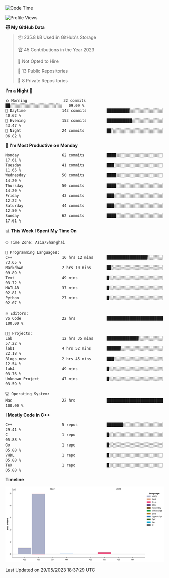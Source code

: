 <!--START_SECTION:waka-->
![Code Time](http://img.shields.io/badge/Code%20Time-81%20hrs%2018%20mins-blue)

![Profile Views](http://img.shields.io/badge/Profile%20Views-8-blue)

**🐱 My GitHub Data** 

> 📦 235.8 kB Used in GitHub's Storage 
 > 
> 🏆 45 Contributions in the Year 2023
 > 
> 🚫 Not Opted to Hire
 > 
> 📜 13 Public Repositories 
 > 
> 🔑 8 Private Repositories 
 > 
**I'm a Night 🦉** 

```text
🌞 Morning                32 commits          ██░░░░░░░░░░░░░░░░░░░░░░░   09.09 % 
🌆 Daytime                143 commits         ██████████░░░░░░░░░░░░░░░   40.62 % 
🌃 Evening                153 commits         ███████████░░░░░░░░░░░░░░   43.47 % 
🌙 Night                  24 commits          ██░░░░░░░░░░░░░░░░░░░░░░░   06.82 % 
```
📅 **I'm Most Productive on Monday** 

```text
Monday                   62 commits          ████░░░░░░░░░░░░░░░░░░░░░   17.61 % 
Tuesday                  41 commits          ███░░░░░░░░░░░░░░░░░░░░░░   11.65 % 
Wednesday                50 commits          ████░░░░░░░░░░░░░░░░░░░░░   14.20 % 
Thursday                 50 commits          ████░░░░░░░░░░░░░░░░░░░░░   14.20 % 
Friday                   43 commits          ███░░░░░░░░░░░░░░░░░░░░░░   12.22 % 
Saturday                 44 commits          ███░░░░░░░░░░░░░░░░░░░░░░   12.50 % 
Sunday                   62 commits          ████░░░░░░░░░░░░░░░░░░░░░   17.61 % 
```


📊 **This Week I Spent My Time On** 

```text
🕑︎ Time Zone: Asia/Shanghai

💬 Programming Languages: 
C++                      16 hrs 12 mins      ██████████████████░░░░░░░   73.65 % 
Markdown                 2 hrs 10 mins       ██░░░░░░░░░░░░░░░░░░░░░░░   09.89 % 
Text                     49 mins             █░░░░░░░░░░░░░░░░░░░░░░░░   03.72 % 
MATLAB                   37 mins             █░░░░░░░░░░░░░░░░░░░░░░░░   02.81 % 
Python                   27 mins             █░░░░░░░░░░░░░░░░░░░░░░░░   02.07 % 

🔥 Editors: 
VS Code                  22 hrs              █████████████████████████   100.00 % 

🐱‍💻 Projects: 
Lab                      12 hrs 35 mins      ██████████████░░░░░░░░░░░   57.22 % 
lab1                     4 hrs 52 mins       ██████░░░░░░░░░░░░░░░░░░░   22.18 % 
Blogs_new                2 hrs 45 mins       ███░░░░░░░░░░░░░░░░░░░░░░   12.54 % 
lab4                     49 mins             █░░░░░░░░░░░░░░░░░░░░░░░░   03.76 % 
Unknown Project          47 mins             █░░░░░░░░░░░░░░░░░░░░░░░░   03.59 % 

💻 Operating System: 
Mac                      22 hrs              █████████████████████████   100.00 % 
```

**I Mostly Code in C++** 

```text
C++                      5 repos             ███████░░░░░░░░░░░░░░░░░░   29.41 % 
C                        1 repo              █░░░░░░░░░░░░░░░░░░░░░░░░   05.88 % 
Go                       1 repo              █░░░░░░░░░░░░░░░░░░░░░░░░   05.88 % 
VHDL                     1 repo              █░░░░░░░░░░░░░░░░░░░░░░░░   05.88 % 
TeX                      1 repo              █░░░░░░░░░░░░░░░░░░░░░░░░   05.88 % 
```



**Timeline**

![Lines of Code chart](https://raw.githubusercontent.com/xkz0777/xkz0777/master/assets/bar_graph.png)


 Last Updated on 29/05/2023 18:37:29 UTC
<!--END_SECTION:waka-->
